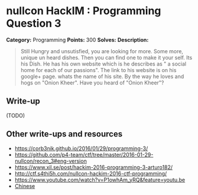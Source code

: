 # nullcon HackIM : Programming Question 3

**Category:** Programming
**Points:** 300
**Solves:** 
**Description:**

> Still Hungry and unsutisfied, you are looking for more. Some more, unique un heard dishes. Then you can find one to make it your self. Its his Dish. He has his own website which is he describes as " a social home for each of our passions". The link to his website is on his google+ page. whats the name of his site. By the way he loves and hogs on "Onion Kheer". Have you heard of "Onion Kheer"?


## Write-up

(TODO)

## Other write-ups and resources

* <https://corb3nik.github.io/2016/01/29/programming-3/>
* <https://github.com/p4-team/ctf/tree/master/2016-01-29-nullcon/recon_3#eng-version>
* <https://www.xil.se/post/hackim-2016-programming-3-arturo182/>
* <http://ctf.s4thi5h.com/nullcon-hackim-2016-ctf-programming/>
* <https://www.youtube.com/watch?v=P1owhAm_yRQ&feature=youtu.be>
* [Chinese](http://www.cnblogs.com/Christmas/p/5176428.html)
